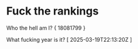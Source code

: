 # Fuck the rankings

Who the hell am I?
{ 18081799 }

What fucking year is it?
[ 2025-03-19T22:13:20Z ]
